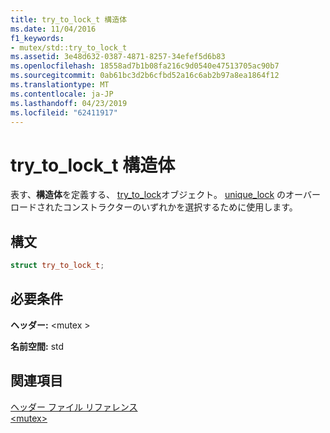 ```yaml
---
title: try_to_lock_t 構造体
ms.date: 11/04/2016
f1_keywords:
- mutex/std::try_to_lock_t
ms.assetid: 3e48d632-0387-4871-8257-34efef5d6b83
ms.openlocfilehash: 18558ad7b1b08fa216c9d0540e47513705ac90b7
ms.sourcegitcommit: 0ab61bc3d2b6cfbd52a16c6ab2b97a8ea1864f12
ms.translationtype: MT
ms.contentlocale: ja-JP
ms.lasthandoff: 04/23/2019
ms.locfileid: "62411917"
---
```

# <a name="trytolockt-structure"></a>try_to_lock_t 構造体

表す、**構造体**を定義する、 [try_to_lock](../standard-library/mutex-functions.md#try_to_lock)オブジェクト。 [unique_lock](../standard-library/unique-lock-class.md) のオーバー ロードされたコンストラクターのいずれかを選択するために使用します。

## <a name="syntax"></a>構文

```cpp
struct try_to_lock_t;
```

## <a name="requirements"></a>必要条件

**ヘッダー:** \<mutex >

**名前空間:** std

## <a name="see-also"></a>関連項目

[ヘッダー ファイル リファレンス](../standard-library/cpp-standard-library-header-files.md)<br/>
[\<mutex>](../standard-library/mutex.md)<br/>
